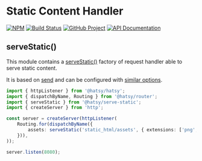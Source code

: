 Static Content Handler
======================

[![NPM][npm-image]][npm-url]
[![Build Status][build-status-img]][build-status-link]
[![GitHub Project][github-image]][github-url]
[![API Documentation][api-docs-image]][API documentation]

[npm-image]: https://img.shields.io/npm/v/@hatsy/serve-static.svg?logo=npm
[npm-url]: https://www.npmjs.com/package/@hatsy/serve-static
[build-status-img]: https://github.com/hatsyjs/serve-static/workflows/Build/badge.svg
[build-status-link]: https://github.com/hatsyjs/serve-static/actions?query=workflow:Build
[github-image]: https://img.shields.io/static/v1?logo=github&label=GitHub&message=project&color=informational
[github-url]: https://github.com/hatsyjs/serve-static
[api-docs-image]: https://img.shields.io/static/v1?logo=typescript&label=API&message=docs&color=informational
[API documentation]: https://hatsyjs.github.io/serve-static


serveStatic()
-------------

This module contains a [serveStatic()] factory of request handler able to serve static content.

It is based on [send] and can be configured with [similar options][ServeStaticConfig].

```typescript
import { httpListener } from '@hatsy/hatsy';
import { dispatchByName, Routing } from '@hatsy/router';
import { serveStatic } from '@hatsy/serve-static';
import { createServer } from 'http';

const server = createServer(httpListener(
    Routing.for(dispatchByName({
        assets: serveStatic('static_html/assets', { extensions: ['png', 'jpeg', 'gif'] }),
    })),
));

server.listen(8080);
```

[send]: https://www.npmjs.com/package/send 
[serveStatic()]: https://hatsyjs.github.io/kit/modules/@hatsy_serve-static.html#serveStatic
[ServeStaticConfig]: https://hatsyjs.github.io/kit/interfaces/@hatsy_serve-static.ServeStaticConfig.html

